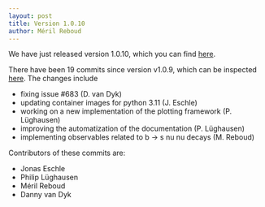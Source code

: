 ```yaml
---
layout: post
title: Version 1.0.10
author: Méril Reboud
---
```


We have just released version 1.0.10, which you can find [here](https://github.com/eos/eos/releases/tag/v1.0.10).

There have been 19 commits since version v1.0.9, which can be inspected [here](https://github.com/eos/eos/compare/v1.0.9...v1.0.10).
The changes include

 - fixing issue #683 (D. van Dyk)
 - updating container images for python 3.11 (J. Eschle)
 - working on a new implementation of the plotting framework (P. Lüghausen)
 - improving the automatization of the documentation (P. Lüghausen)
 - implementing observables related to b -> s nu nu decays (M. Reboud)

Contributors of these commits are:
 - Jonas Eschle
 - Philip Lüghausen
 - Méril Reboud
 - Danny van Dyk
